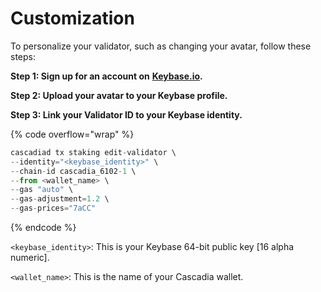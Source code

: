 # Customization

To personalize your validator, such as changing your avatar, follow these steps:

**Step 1: Sign up for an account on** [**Keybase.io**](https://keybase.io)**.**

**Step 2: Upload your avatar to your Keybase profile.**

**Step 3: Link your Validator ID to your Keybase identity.**

{% code overflow="wrap" %}
```javascript
cascadiad tx staking edit-validator \
--identity="<keybase_identity>" \
--chain-id cascadia_6102-1 \
--from <wallet_name> \
--gas "auto" \
--gas-adjustment=1.2 \
--gas-prices="7aCC"
```
{% endcode %}

`<keybase_identity>`: This is your Keybase 64-bit public key \[16 alpha numeric].

`<wallet_name>`: This is the name of your Cascadia wallet.
